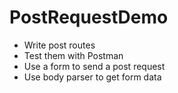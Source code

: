 # PostRequestDemo
* Write post routes
* Test them with Postman
* Use a form to send a post request
* Use body parser to get form data